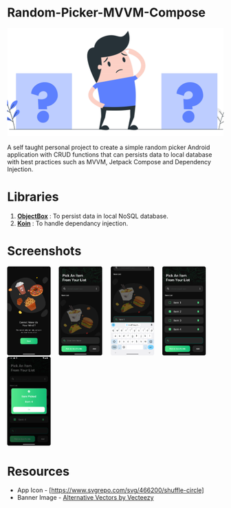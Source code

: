 # Random-Picker-MVVM-Compose
<p>
  <img src="assets/random_picker_banner_image.jpg">
</p>
A self taught personal project to create a simple random picker Android application with CRUD functions that can persists data to local database with best practices such as MVVM, Jetpack Compose and Dependency Injection.

# Libraries
1. <a href="https://github.com/objectbox/objectbox-java"><strong>ObjectBox</strong></a> : To persist data in local NoSQL database.
2. <a href="https://github.com/InsertKoinIO/koin"><strong>Koin</strong></a> : To handle dependancy injection.

# Screenshots
<p>
  <img src="assets/screenshot_2.png" width="20%" height="20%"> 
  &nbsp; &nbsp;
  <img src="assets/screenshot_3.png"  width="20%" height="20%"> 
  &nbsp; &nbsp;
  <img src="assets/screenshot_4.png" width="20%" height="20%"> 
  &nbsp; &nbsp;
  <img src="assets/screenshot_5.png" width="20%" height="20%"> 
  &nbsp; &nbsp;
  <img src="assets/screenshot_6.png" width="20%" height="20%"> 
  &nbsp; &nbsp;
</p>

# Resources
- App Icon - [https://www.svgrepo.com/svg/466200/shuffle-circle]
- Banner Image - <a href="https://es.vecteezy.com/vectores-gratis/alternativas">Alternative Vectors by Vecteezy</a>
